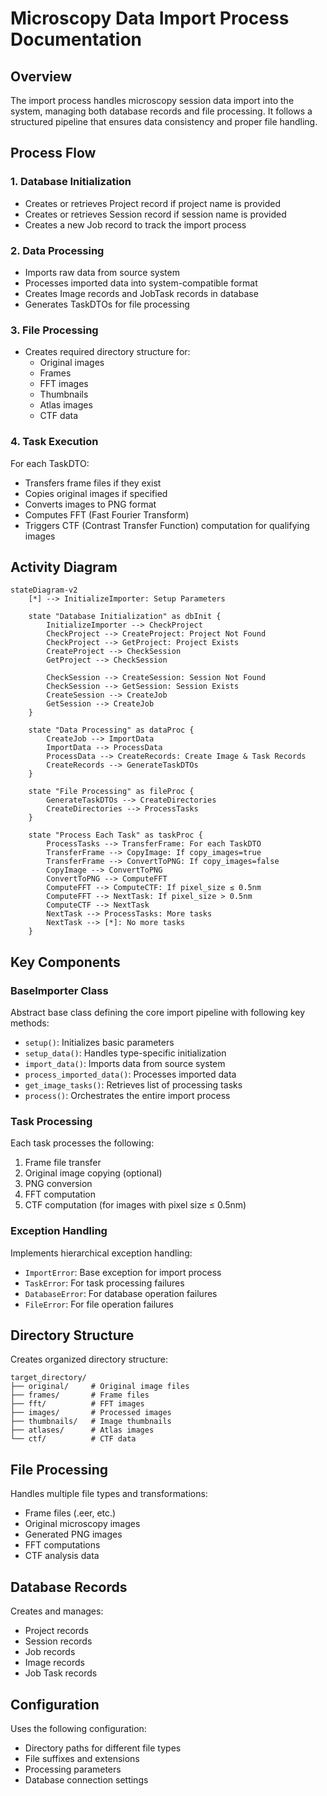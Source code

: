 # Microscopy Data Import Process Documentation

## Overview
The import process handles microscopy session data import into the system, managing both database records and file processing. It follows a structured pipeline that ensures data consistency and proper file handling.

## Process Flow

### 1. Database Initialization
- Creates or retrieves Project record if project name is provided
- Creates or retrieves Session record if session name is provided 
- Creates a new Job record to track the import process

### 2. Data Processing
- Imports raw data from source system
- Processes imported data into system-compatible format
- Creates Image records and JobTask records in database
- Generates TaskDTOs for file processing

### 3. File Processing
- Creates required directory structure for:
  - Original images
  - Frames
  - FFT images
  - Thumbnails
  - Atlas images
  - CTF data

### 4. Task Execution
For each TaskDTO:
- Transfers frame files if they exist
- Copies original images if specified
- Converts images to PNG format
- Computes FFT (Fast Fourier Transform)
- Triggers CTF (Contrast Transfer Function) computation for qualifying images

## Activity Diagram

```mermaid
stateDiagram-v2
    [*] --> InitializeImporter: Setup Parameters
    
    state "Database Initialization" as dbInit {
        InitializeImporter --> CheckProject
        CheckProject --> CreateProject: Project Not Found
        CheckProject --> GetProject: Project Exists
        CreateProject --> CheckSession
        GetProject --> CheckSession
        
        CheckSession --> CreateSession: Session Not Found
        CheckSession --> GetSession: Session Exists
        CreateSession --> CreateJob
        GetSession --> CreateJob
    }
    
    state "Data Processing" as dataProc {
        CreateJob --> ImportData
        ImportData --> ProcessData
        ProcessData --> CreateRecords: Create Image & Task Records
        CreateRecords --> GenerateTaskDTOs
    }
    
    state "File Processing" as fileProc {
        GenerateTaskDTOs --> CreateDirectories
        CreateDirectories --> ProcessTasks
    }
    
    state "Process Each Task" as taskProc {
        ProcessTasks --> TransferFrame: For each TaskDTO
        TransferFrame --> CopyImage: If copy_images=true
        TransferFrame --> ConvertToPNG: If copy_images=false
        CopyImage --> ConvertToPNG
        ConvertToPNG --> ComputeFFT
        ComputeFFT --> ComputeCTF: If pixel_size ≤ 0.5nm
        ComputeFFT --> NextTask: If pixel_size > 0.5nm
        ComputeCTF --> NextTask
        NextTask --> ProcessTasks: More tasks
        NextTask --> [*]: No more tasks
    }
```

## Key Components

### BaseImporter Class
Abstract base class defining the core import pipeline with following key methods:
- `setup()`: Initializes basic parameters
- `setup_data()`: Handles type-specific initialization
- `import_data()`: Imports data from source system
- `process_imported_data()`: Processes imported data
- `get_image_tasks()`: Retrieves list of processing tasks
- `process()`: Orchestrates the entire import process

### Task Processing
Each task processes the following:
1. Frame file transfer
2. Original image copying (optional)
3. PNG conversion
4. FFT computation
5. CTF computation (for images with pixel size ≤ 0.5nm)

### Exception Handling
Implements hierarchical exception handling:
- `ImportError`: Base exception for import process
- `TaskError`: For task processing failures
- `DatabaseError`: For database operation failures
- `FileError`: For file operation failures

## Directory Structure
Creates organized directory structure:
```
target_directory/
├── original/     # Original image files
├── frames/       # Frame files
├── fft/          # FFT images
├── images/       # Processed images
├── thumbnails/   # Image thumbnails
├── atlases/      # Atlas images
└── ctf/          # CTF data
```

## File Processing
Handles multiple file types and transformations:
- Frame files (.eer, etc.)
- Original microscopy images
- Generated PNG images
- FFT computations
- CTF analysis data

## Database Records
Creates and manages:
- Project records
- Session records
- Job records
- Image records
- Job Task records

## Configuration
Uses the following configuration:
- Directory paths for different file types
- File suffixes and extensions
- Processing parameters
- Database connection settings
